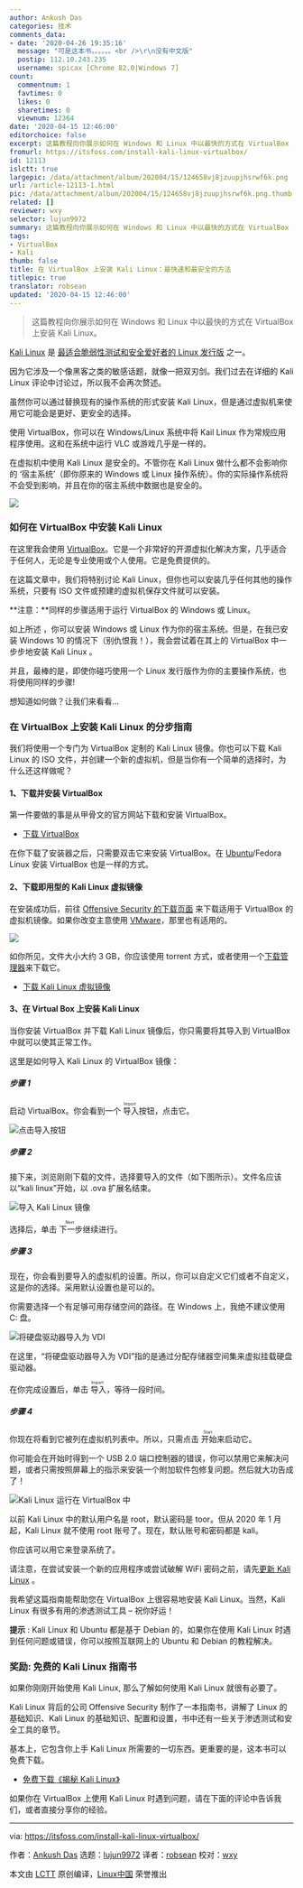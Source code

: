```yaml
---
author: Ankush Das
categories: 技术
comments_data:
- date: '2020-04-26 19:35:16'
  message: "可是这本书。。。。。。<br />\r\n没有中文版"
  postip: 112.10.243.235
  username: spicax [Chrome 82.0|Windows 7]
count:
  commentnum: 1
  favtimes: 0
  likes: 0
  sharetimes: 0
  viewnum: 12364
date: '2020-04-15 12:46:00'
editorchoice: false
excerpt: 这篇教程向你展示如何在 Windows 和 Linux 中以最快的方式在 VirtualBox 上安装 Kali Linux。
fromurl: https://itsfoss.com/install-kali-linux-virtualbox/
id: 12113
islctt: true
largepic: /data/attachment/album/202004/15/124658vj8jzuupjhsrwf6k.png
url: /article-12113-1.html
pic: /data/attachment/album/202004/15/124658vj8jzuupjhsrwf6k.png.thumb.jpg
related: []
reviewer: wxy
selector: lujun9972
summary: 这篇教程向你展示如何在 Windows 和 Linux 中以最快的方式在 VirtualBox 上安装 Kali Linux。
tags:
- VirtualBox
- Kali
thumb: false
title: 在 VirtualBox 上安装 Kali Linux：最快速和最安全的方法
titlepic: true
translator: robsean
updated: '2020-04-15 12:46:00'
---
```



> 
> 这篇教程向你展示如何在 Windows 和 Linux 中以最快的方式在 VirtualBox 上安装 Kali Linux。
> 
> 
> 


[Kali Linux](https://www.kali.org/) 是 [最适合脆弱性测试和安全爱好者的 Linux 发行版](https://itsfoss.com/linux-hacking-penetration-testing/) 之一。


因为它涉及一个像黑客之类的敏感话题，就像一把双刃剑。我们过去在详细的 Kali Linux 评论中讨论过，所以我不会再次赘述。


虽然你可以通过替换现有的操作系统的形式安装 Kali Linux，但是通过虚拟机来使用它可能会是更好、更安全的选择。


使用 VirtualBox，你可以在 Windows/Linux 系统中将 Kail Linux 作为常规应用程序使用。这和在系统中运行 VLC 或游戏几乎是一样的。


在虚拟机中使用 Kali Linux 是安全的。不管你在 Kali Linux 做什么都不会影响你的 ‘宿主系统’（即你原来的 Windows 或 Linux 操作系统）。你的实际操作系统将不会受到影响，并且在你的宿主系统中数据也是安全的。


![](/data/attachment/album/202004/15/124658vj8jzuupjhsrwf6k.png)


### 如何在 VirtualBox 中安装 Kali Linux


在这里我会使用 [VirtualBox](https://www.virtualbox.org/)。它是一个非常好的开源虚拟化解决方案，几乎适合于任何人，无论是专业使用或个人使用。它是免费提供的。


在这篇文章中，我们将特别讨论 Kali Linux，但你也可以安装几乎任何其他的操作系统，只要有 ISO 文件或预建的虚拟机保存文件就可以安装。


**注意：**同样的步骤适用于运行 VirtualBox 的 Windows 或 Linux。


如上所述 ，你可以安装 Windows 或 Linux 作为你的宿主系统。但是，在我已安装 Windows 10 的情况下（别仇恨我！），我会尝试着在其上的 VirtualBox 中一步步地安装 Kali Linux 。


并且，最棒的是，即使你碰巧使用一个 Linux 发行版作为你的主要操作系统，也将使用同样的步骤!


想知道如何做？让我们来看看…






### 在 VirtualBox 上安装 Kali Linux 的分步指南


我们将使用一个专门为 VirtualBox 定制的 Kali Linux 镜像。你也可以下载 Kali Linux 的 ISO 文件，并创建一个新的虚拟机，但是当你有一个简单的选择时，为什么还这样做呢？


#### 1、下载并安装 VirtualBox


第一件要做的事是从甲骨文的官方网站下载和安装 VirtualBox。


* [下载 VirtualBox](https://www.virtualbox.org/wiki/Downloads)


在你下载了安装器之后，只需要双击它来安装 VirtualBox。在 [Ubuntu](https://itsfoss.com/install-virtualbox-ubuntu/)/Fedora Linux 安装 VirtualBox 也是一样的方式。


#### 2、下载即用型的 Kali Linux 虚拟镜像


在安装成功后，前往 [Offensive Security 的下载页面](https://www.offensive-security.com/kali-linux-vm-vmware-virtualbox-image-download/) 来下载适用于 VirtualBox 的虚拟机镜像。如果你改变主意使用 [VMware](https://itsfoss.com/install-vmware-player-ubuntu-1310/)，那里也有适用的。


![](/data/attachment/album/202004/15/124659udma55m5l73d55ml.jpg)


如你所见，文件大小大约 3 GB，你应该使用 torrent 方式，或者使用一个[下载管理器](https://itsfoss.com/4-best-download-managers-for-linux/)来下载它。


* [下载 Kali Linux 虚拟镜像](https://www.offensive-security.com/kali-linux-vm-vmware-virtualbox-image-download/)


#### 3、在 Virtual Box 上安装 Kali Linux


当你安装 VirtualBox 并下载 Kali Linux 镜像后，你只需要将其导入到 VirtualBox 中就可以使其正常工作。


这里是如何导入 Kali Linux 的 VirtualBox 镜像：


##### 步骤 1


启动 VirtualBox。你会看到一个<ruby> 导入 <rt>  Import </rt></ruby> 按钮，点击它。


![点击导入按钮](/data/attachment/album/202004/15/124703xwog4u1excvgfm4k.jpg)


##### 步骤 2


接下来，浏览刚刚下载的文件，选择要导入的文件（如下图所示）。文件名应该以“kali linux”开始，以 .ova 扩展名结束。


![导入 Kali Linux 镜像](/data/attachment/album/202004/15/124704e5xa0zr1r03x1te3.jpg)


选择后，单击<ruby> 下一步 <rt>  Next </rt></ruby>继续进行。


##### 步骤 3


现在，你会看到要导入的虚拟机的设置。所以，你可以自定义它们或者不自定义，这是你的选择。采用默认设置也是可以的。


你需要选择一个有足够可用存储空间的路径。在 Windows 上，我绝不建议使用 C: 盘。


![将硬盘驱动器导入为  VDI](/data/attachment/album/202004/15/124705sml16cwnzll44ecz.jpg)


在这里，“将硬盘驱动器导入为 VDI”指的是通过分配存储器空间集来虚拟挂载硬盘驱动器。


在你完成设置后，单击<ruby> 导入 <rt>  Import </rt></ruby>，等待一段时间。


##### 步骤 4


你现在将看到它被列在虚拟机列表中。所以，只需点击<ruby> 开始 <rt>  Start </rt></ruby>来启动它。


你可能会在开始时得到一个 USB 2.0 端口控制器的错误，你可以禁用它来解决问题，或者只需按照屏幕上的指示来安装一个附加软件包修复问题。然后就大功告成了！


![Kali Linux 运行在 VirtualBox 中](/data/attachment/album/202004/15/124706u4d7j56deh0sw69s.jpg)


以前 Kali Linux 中的默认用户名是 root，默认密码是 toor。但从 2020 年 1 月起，Kali Linux 就不使用 root 账号了。现在，默认账号和密码都是 kali。


你应该可以用它来登录系统了。


请注意，在尝试安装一个新的应用程序或尝试破解 WiFi 密码之前，请先[更新 Kali Linux](https://linuxhandbook.com/update-kali-linux/) 。


我希望这篇指南能帮助您在 VirtualBox 上很容易地安装 Kali Linux。当然，Kali Linux 有很多有用的渗透测试工具 – 祝你好运！


**提示** : Kali Linux 和 Ubuntu 都是基于 Debian 的，如果你在使用 Kali Linux 时遇到任何问题或错误，你可以按照互联网上的 Ubuntu 和 Debian 的教程解决。


### 奖励: 免费的 Kali Linux 指南书


如果你刚刚开始使用 Kali Linux, 那么了解如何使用 Kali Linux 就很有必要了。


Kali Linux 背后的公司 Offensive Security 制作了一本指南书，讲解了 Linux 的基础知识、Kali Linux 的基础知识、配置和设置，书中还有一些关于渗透测试和安全工具的章节。


基本上，它包含你上手 Kali Linux 所需要的一切东西。更重要的是，这本书可以免费下载。


* [免费下载《揭秘 Kali Linux》](https://kali.training/downloads/Kali-Linux-Revealed-1st-edition.pdf)


如果你在 VirtualBox 上使用 Kali Linux 时遇到问题，请在下面的评论中告诉我们，或者直接分享你的经验。




---


via: <https://itsfoss.com/install-kali-linux-virtualbox/>


作者：[Ankush Das](https://itsfoss.com/author/ankush/) 选题：[lujun9972](https://github.com/lujun9972) 译者：[robsean](https://github.com/robsean) 校对：[wxy](https://github.com/wxy)


本文由 [LCTT](https://github.com/LCTT/TranslateProject) 原创编译，[Linux中国](https://linux.cn/) 荣誉推出